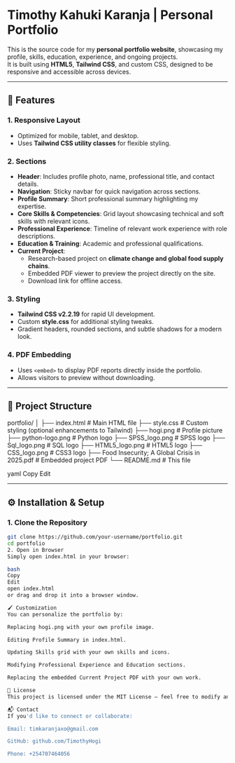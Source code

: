 # Timothy Kahuki Karanja | Personal Portfolio

This is the source code for my **personal portfolio website**, showcasing my profile, skills, education, experience, and ongoing projects.  
It is built using **HTML5**, **Tailwind CSS**, and custom CSS, designed to be responsive and accessible across devices.

---

## 📌 Features

### 1. **Responsive Layout**
- Optimized for mobile, tablet, and desktop.
- Uses **Tailwind CSS utility classes** for flexible styling.

### 2. **Sections**
- **Header**: Includes profile photo, name, professional title, and contact details.
- **Navigation**: Sticky navbar for quick navigation across sections.
- **Profile Summary**: Short professional summary highlighting my expertise.
- **Core Skills & Competencies**: Grid layout showcasing technical and soft skills with relevant icons.
- **Professional Experience**: Timeline of relevant work experience with role descriptions.
- **Education & Training**: Academic and professional qualifications.
- **Current Project**:
  - Research-based project on **climate change and global food supply chains**.
  - Embedded PDF viewer to preview the project directly on the site.
  - Download link for offline access.

### 3. **Styling**
- **Tailwind CSS v2.2.19** for rapid UI development.
- Custom **style.css** for additional styling tweaks.
- Gradient headers, rounded sections, and subtle shadows for a modern look.

### 4. **PDF Embedding**
- Uses `<embed>` to display PDF reports directly inside the portfolio.
- Allows visitors to preview without downloading.

---

## 📂 Project Structure

portfolio/
│
├── index.html # Main HTML file
├── style.css # Custom styling (optional enhancements to Tailwind)
├── hogi.png # Profile picture
├── python-logo.png # Python logo
├── SPSS_logo.png # SPSS logo
├── Sql_logo.png # SQL logo
├── HTML5_logo.png # HTML5 logo
├── CSS_logo.png # CSS3 logo
├── Food Insecurity; A Global Crisis in 2025.pdf # Embedded project PDF
└── README.md # This file

yaml
Copy
Edit

---

## ⚙️ Installation & Setup

### 1. **Clone the Repository**
```bash
git clone https://github.com/your-username/portfolio.git
cd portfolio
2. Open in Browser
Simply open index.html in your browser:

bash
Copy
Edit
open index.html
or drag and drop it into a browser window.

🖌️ Customization
You can personalize the portfolio by:

Replacing hogi.png with your own profile image.

Editing Profile Summary in index.html.

Updating Skills grid with your own skills and icons.

Modifying Professional Experience and Education sections.

Replacing the embedded Current Project PDF with your own work.

📜 License
This project is licensed under the MIT License — feel free to modify and reuse with attribution.

📬 Contact
If you'd like to connect or collaborate:

Email: timkaranjaxo@gmail.com

GitHub: github.com/TimothyHogi

Phone: +254707464056
